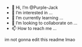 - 👋 Hi, I’m @Purple-Jack
- 👀 I’m interested in ...
- 🌱 I’m currently learning ...
- 💞️ I’m looking to collaborate on ...
- 📫 How to reach me ...

<!---
Purple-Jack/Purple-Jack is a ✨ special ✨ repository because its `README.md` (this file) appears on your GitHub profile.
You can click the Preview link to take a look at your changes.
--->

im not gonna edit this readme lmao
